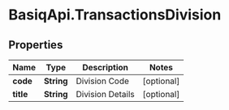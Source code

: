 # BasiqApi.TransactionsDivision

## Properties
Name | Type | Description | Notes
------------ | ------------- | ------------- | -------------
**code** | **String** | Division Code | [optional] 
**title** | **String** | Division Details | [optional] 


